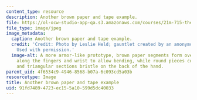 ```yaml
---
content_type: resource
description: Another brown paper and tape example.
file: https://ol-ocw-studio-app-qa.s3.amazonaws.com/courses/21m-715-the-craft-of-costume-design-fall-2009/91fd74894723ec155a10599d5dc40033_IMG_0593.jpg
file_type: image/jpeg
image_metadata:
  caption: Another brown paper and tape example.
  credit: 'Credit: Photo by Leslie Held; gauntlet created by an anonymous MIT student.
    Used with permission.'
  image-alt: A more armor-like prototype, brown paper segments form overlapping wedges
    along the fingers and wrist to allow bending, while round pieces cover the knuckles,
    and triangular sections bristle on the back of the hand.
parent_uid: 4f6534c9-4946-8568-b07a-6c093cd5a03b
resourcetype: Image
title: Another brown paper and tape example
uid: 91fd7489-4723-ec15-5a10-599d5dc40033
---
```

